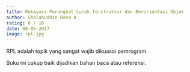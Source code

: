 ```yaml
---
title: Rekayasa Perangkat Lunak Terstruktur dan Berorientasi Objek
author: Shalahuddin Rosa A
rating: 6 / 10
date: 06-05-2017
image: rpl.jpg
---
```


RPL adalah topik yang sangat wajib dikuasai pemrogram. 

Buku ini cukup baik dijadikan bahan baca atau referensi. 